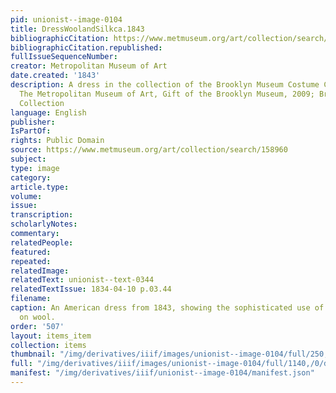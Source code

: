 ```yaml
---
pid: unionist--image-0104
title: DressWoolandSilkca.1843
bibliographicCitation: https://www.metmuseum.org/art/collection/search/158960
bibliographicCitation.republished: 
fullIssueSequenceNumber: 
creator: Metropolitan Museum of Art
date.created: '1843'
description: A dress in the collection of the Brooklyn Museum Costume Collection at
  The Metropolitan Museum of Art, Gift of the Brooklyn Museum, 2009; Brooklyn Museum
  Collection
language: English
publisher: 
IsPartOf: 
rights: Public Domain
source: https://www.metmuseum.org/art/collection/search/158960
subject: 
type: image
category: 
article.type: 
volume: 
issue: 
transcription: 
scholarlyNotes: 
commentary: 
relatedPeople: 
featured: 
repeated: 
relatedImage: 
relatedText: unionist--text-0344
relatedTextIssue: 1834-04-10 p.03.44
filename: 
caption: An American dress from 1843, showing the sophisticated use of dyes and patterns
  on wool.
order: '507'
layout: items_item
collection: items
thumbnail: "/img/derivatives/iiif/images/unionist--image-0104/full/250,/0/default.jpg"
full: "/img/derivatives/iiif/images/unionist--image-0104/full/1140,/0/default.jpg"
manifest: "/img/derivatives/iiif/unionist--image-0104/manifest.json"
---
```

